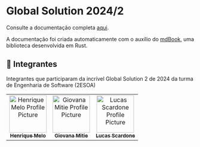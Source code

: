 # Global Solution 2024/2

Consulte a documentação completa [aqui](https://hemelo.github.io/global-solutions-2-2024/).

A documentação foi criada automaticamente com o auxílio do [mdBook](https://github.com/rust-lang/mdBook), uma biblioteca desenvolvida em Rust.


<h2 id="colab">🤝 Integrantes </h2>

Integrantes que participaram da incrível Global Solution 2 de 2024 da turma de Engenharia de Software (2ESOA)

<table>
  <tr>
    <td align="center">
      <a href="https://github.com/hemelo">
        <img src="https://avatars.githubusercontent.com/u/68973850?v=4" width="100px;" alt="Henrique Melo Profile Picture"/><br>
        <sub>
          <b>Henrique Melo</b>
        </sub>
      </a>
    </td>
    <td align="center">
      <a href="https://github.com/giovanamitie">
        <img src="https://avatars.githubusercontent.com/u/164270092?v=4" width="100px;" alt="Giovana Mitie Profile Picture"/><br>
        <sub>
          <b>Giovana Mitie</b>
        </sub>
      </a>
    </td>
    <td align="center">
      <a href="https://github.com/lucasScardone">
        <img src="https://avatars.githubusercontent.com/u/63477186?v=4" width="100px;" alt="Lucas Scardone Profile Picture"/><br>
        <sub>
          <b>Lucas Scardone</b>
        </sub>
      </a>
    </td>
  </tr>
</table>
